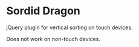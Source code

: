 Sordid Dragon
=============

jQuery plugin for vertical sorting on touch devices.

Does not work on non-touch devices.
